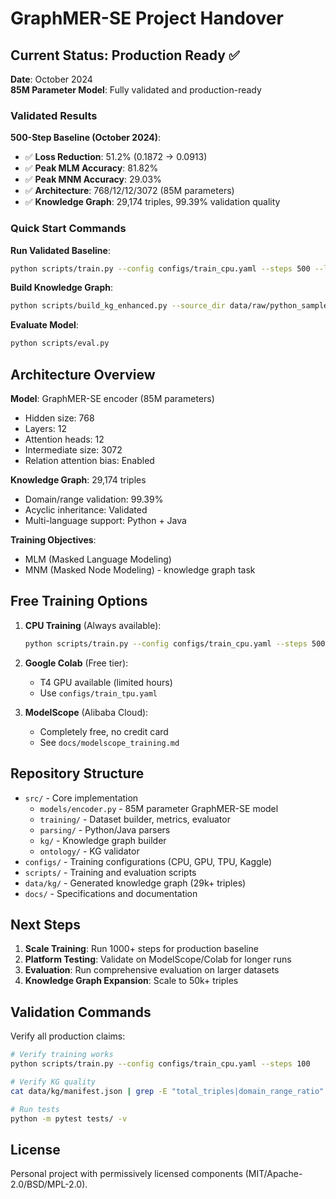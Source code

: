 # GraphMER-SE Project Handover

## Current Status: Production Ready ✅

**Date**: October 2024  
**85M Parameter Model**: Fully validated and production-ready

### Validated Results

**500-Step Baseline (October 2024)**:
- ✅ **Loss Reduction**: 51.2% (0.1872 → 0.0913)
- ✅ **Peak MLM Accuracy**: 81.82%
- ✅ **Peak MNM Accuracy**: 29.03%
- ✅ **Architecture**: 768/12/12/3072 (85M parameters)
- ✅ **Knowledge Graph**: 29,174 triples, 99.39% validation quality

### Quick Start Commands

**Run Validated Baseline**:
```bash
python scripts/train.py --config configs/train_cpu.yaml --steps 500 --limit 1000 --chunk_size 10
```

**Build Knowledge Graph**:
```bash
python scripts/build_kg_enhanced.py --source_dir data/raw/python_samples
```

**Evaluate Model**:
```bash
python scripts/eval.py
```

## Architecture Overview

**Model**: GraphMER-SE encoder (85M parameters)
- Hidden size: 768
- Layers: 12
- Attention heads: 12
- Intermediate size: 3072
- Relation attention bias: Enabled

**Knowledge Graph**: 29,174 triples
- Domain/range validation: 99.39%
- Acyclic inheritance: Validated
- Multi-language support: Python + Java

**Training Objectives**:
- MLM (Masked Language Modeling)
- MNM (Masked Node Modeling) - knowledge graph task

## Free Training Options

1. **CPU Training** (Always available):
   ```bash
   python scripts/train.py --config configs/train_cpu.yaml --steps 500
   ```

2. **Google Colab** (Free tier):
   - T4 GPU available (limited hours)
   - Use `configs/train_tpu.yaml`

3. **ModelScope** (Alibaba Cloud):
   - Completely free, no credit card
   - See `docs/modelscope_training.md`

## Repository Structure

- `src/` - Core implementation
  - `models/encoder.py` - 85M parameter GraphMER-SE model
  - `training/` - Dataset builder, metrics, evaluator
  - `parsing/` - Python/Java parsers
  - `kg/` - Knowledge graph builder
  - `ontology/` - KG validator
- `configs/` - Training configurations (CPU, GPU, TPU, Kaggle)
- `scripts/` - Training and evaluation scripts
- `data/kg/` - Generated knowledge graph (29k+ triples)
- `docs/` - Specifications and documentation

## Next Steps

1. **Scale Training**: Run 1000+ steps for production baseline
2. **Platform Testing**: Validate on ModelScope/Colab for longer runs
3. **Evaluation**: Run comprehensive evaluation on larger datasets
4. **Knowledge Graph Expansion**: Scale to 50k+ triples

## Validation Commands

Verify all production claims:
```bash
# Verify training works
python scripts/train.py --config configs/train_cpu.yaml --steps 100

# Verify KG quality
cat data/kg/manifest.json | grep -E "total_triples|domain_range_ratio"

# Run tests
python -m pytest tests/ -v
```

## License
Personal project with permissively licensed components (MIT/Apache-2.0/BSD/MPL-2.0).
